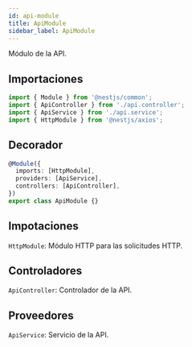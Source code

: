 ```yaml
---
id: api-module
title: ApiModule
sidebar_label: ApiModule
---
```


Módulo de la API.

## Importaciones

```ts
import { Module } from '@nestjs/common';
import { ApiController } from './api.controller';
import { ApiService } from './api.service';
import { HttpModule } from '@nestjs/axios';
```

## Decorador
```ts
@Module({
  imports: [HttpModule],
  providers: [ApiService],
  controllers: [ApiController],
})
export class ApiModule {}
```

## Impotaciones
`HttpModule`: Módulo HTTP para las solicitudes HTTP.

## Controladores
`ApiController`: Controlador de la API.

## Proveedores
`ApiService`: Servicio de la API.